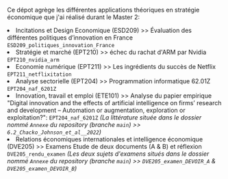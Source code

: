 Ce dépot agrège les différentes applications théoriques en stratégie économique que j'ai réalisé durant le Master 2:


<li> Incitations et Design Economique (ESD209) >> Évaluation des différentes politiques d’innovation en France <code>ESD209_politiques_innovation_France</code></li>
<li> Stratégie et marché (EPT210) >> échec du rachat d'ARM par Nvidia <code>EPT210_nvidia_arm</code>
<li> Economie numérique (EPT211) >> Les ingrédients du succès de Netflix <code>EPT211_netflixitation</code> </li>
<li> Analyse sectorielle (EPT204) >> Programmation informatique 62.01Z <code>EPT204_naf_6201Z</code> </li>
<li> Innovation, travail et emploi (ETE101) >> Analyse du papier empirique "Digital innovation and the effects of artificial intelligence on firms’ research and development – Automation or augmentation, exploration or exploitation?":  <code>EPT204_naf_6201Z</code> <em> (La littérature située dans le dossier nommé <code>Annexe</code> du repository (branche <code>main</code>) >> <code>6.2_Chacko_Johnson_et_al__2022</code>)</em></li>
<li> Relations économiques internationales et intelligence économique (DVE205) >> Examens Etude de deux documents (A & B) et réflexion <code>DVE205_rendu_examen</code> <em>(Les deux sujets d'examens situés dans le dossier nommé <code>Annexe</code> du repository (branche <code>main</code>) >> <code>DVE205_examen_DEVOIR_A</code> & <code>DVE205_examen_DEVOIR_B</code>)</em></li>
